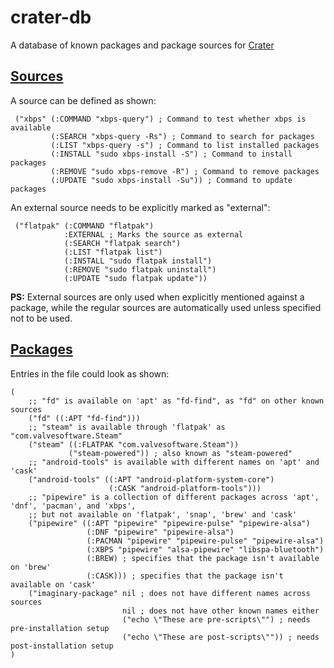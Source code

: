 # crater-db

A database of known packages and package sources for [Crater](https://github.com/crater-space/cli)

## [Sources](sources.lisp)

A source can be defined as shown:

     ("xbps" (:COMMAND "xbps-query") ; Command to test whether xbps is available
             (:SEARCH "xbps-query -Rs") ; Command to search for packages
             (:LIST "xbps-query -s") ; Command to list installed packages
             (:INSTALL "sudo xbps-install -S") ; Command to install packages
             (:REMOVE "sudo xbps-remove -R") ; Command to remove packages
             (:UPDATE "sudo xbps-install -Su")) ; Command to update packages

An external source needs to be explicitly marked as "external":

     ("flatpak" (:COMMAND "flatpak")
                :EXTERNAL ; Marks the source as external
                (:SEARCH "flatpak search")
                (:LIST "flatpak list")
                (:INSTALL "sudo flatpak install")
                (:REMOVE "sudo flatpak uninstall")
                (:UPDATE "sudo flatpak update"))

**PS:** External sources are only used when explicitly mentioned against a package, while the regular sources are automatically used unless specified not to be used.

## [Packages](packages.lisp)

Entries in the file could look as shown:

    (
        ;; "fd" is available on 'apt' as "fd-find", as "fd" on other known sources
        ("fd" ((:APT "fd-find")))
        ;; "steam" is available through 'flatpak' as "com.valvesoftware.Steam"
        ("steam" ((:FLATPAK "com.valvesoftware.Steam"))
                 ("steam-powered")) ; also known as "steam-powered"
        ;; "android-tools" is available with different names on 'apt' and 'cask'
        ("android-tools" ((:APT "android-platform-system-core")
                          (:CASK "android-platform-tools")))
        ;; "pipewire" is a collection of different packages across 'apt', 'dnf', 'pacman', and 'xbps',
        ;; but not available on 'flatpak', 'snap', 'brew' and 'cask'
        ("pipewire" ((:APT "pipewire" "pipewire-pulse" "pipewire-alsa")
                     (:DNF "pipewire" "pipewire-alsa")
                     (:PACMAN "pipewire" "pipewire-pulse" "pipewire-alsa")
                     (:XBPS "pipewire" "alsa-pipewire" "libspa-bluetooth")
                     (:BREW) ; specifies that the package isn't available on 'brew'
                     (:CASK))) ; specifies that the package isn't available on 'cask'
        ("imaginary-package" nil ; does not have different names across sources
                             nil ; does not have other known names either
                             ("echo \"These are pre-scripts\"") ; needs pre-installation setup
                             ("echo \"These are post-scripts\"")) ; needs post-installation setup
    )
